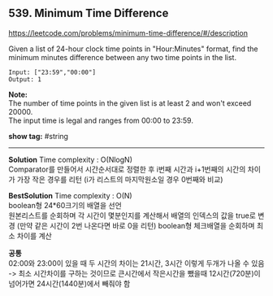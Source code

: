 ## 539. Minimum Time Difference

https://leetcode.com/problems/minimum-time-difference/#/description

Given a list of 24-hour clock time points in "Hour:Minutes" format, find the minimum minutes difference between any two time points in the list.

```
Input: ["23:59","00:00"]
Output: 1
```

**Note:** <br/>
The number of time points in the given list is at least 2 and won't exceed 20000. <br/>
The input time is legal and ranges from 00:00 to 23:59.

**show tag:** \#string

--------------------------------------------

**Solution**
Time complexity : O(NlogN) <br/>
Comparator를 만들어서 시간순서대로 정렬한 후 i번째 시간과 i+1번째의 시간의 차이가 가장 작은 경우를 리턴 (i가 리스트의 마지막원소일 경우 0번째와 비교)

**BestSolution**
Time complexity : O(N) <br/>
boolean형 24\*60크기의 배열을 선언 <br/>
원본리스트를 순회하며 각 시간이 몇분인지를 계산해서 배열의 인덱스의 값을 true로 변경 (만약 같은 시간이 2번 나온다면 바로 0을 리턴)
boolean형 체크배열을 순회하며 최소 차이를 계산 <br>

**공통** <br/>
02:00와 23:00이 있을 때 두 시간의 차이는 21시간, 3시간 이렇게 두개가 나올 수 있음 -> 최소 시간차이를 구하는 것이므로 큰시간에서 작은시간을 뺐을때 12시간(720분)이 넘어가면 24시간(1440분)에서 빼줘야 함
